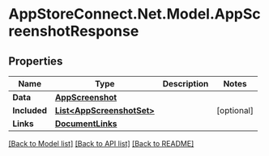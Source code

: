 # AppStoreConnect.Net.Model.AppScreenshotResponse

## Properties

Name | Type | Description | Notes
------------ | ------------- | ------------- | -------------
**Data** | [**AppScreenshot**](AppScreenshot.md) |  | 
**Included** | [**List&lt;AppScreenshotSet&gt;**](AppScreenshotSet.md) |  | [optional] 
**Links** | [**DocumentLinks**](DocumentLinks.md) |  | 

[[Back to Model list]](../README.md#documentation-for-models) [[Back to API list]](../README.md#documentation-for-api-endpoints) [[Back to README]](../README.md)

